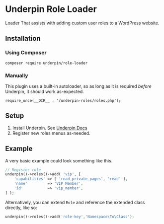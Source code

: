 # Underpin Role Loader

Loader That assists with adding custom user roles to a WordPress website.

## Installation

### Using Composer

`composer require underpin/role-loader`

### Manually

This plugin uses a built-in autoloader, so as long as it is required _before_
Underpin, it should work as-expected.

`require_once(__DIR__ . '/underpin-roles/roles.php');`

## Setup

1. Install Underpin. See [Underpin Docs](https://www.github.com/underpin-wp/underpin)
1. Register new roles menus as-needed.

## Example

A very basic example could look something like this.

```php
// Register role
underpin()->roles()->add( 'vip', [
	'capabilities' => [ 'read_private_pages', 'read' ],
	'name'         => 'VIP Member',
	'id'           => 'vip_member',
] );
```

Alternatively, you can extend `Role` and reference the extended class directly, like so:

```php
underpin()->roles()->add('role-key','Namespace\To\Class');
```